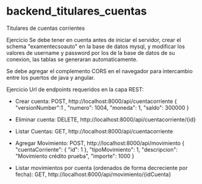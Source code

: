 # backend_titulares_cuentas
Titulares de cuentas corrientes

Ejercicio Se debe tener en cuenta antes de iniciar el servidor, crear el schema "examentecsoauto" en la base de datos mysql, 
y modificar los valores de username y password por los de la base de datos de su conexion, las tablas se generaran automaticamente.

Se debe agregar el complemento CORS en el navegador para intercambio entre los puertos de java y angular.

Ejercicio Url de endpoints requeridos en la capa REST:
- Crear cuenta: POST, http://localhost:8000/api/cuentacorriente 
{ 
"versionNumber":1 , 
"numero": 1004, 
"moneda": 1, 
"saldo": 300000 
}

- Eliminar cuenta: DELETE, http://localhost:8000/api/cuentacorriente/{id}

- Listar Cuentas: GET, http://localhost:8000/api/cuentacorriente

- Agregar Movimiento: POST, http://localhost:8000/api/movimiento
{
	"cuentaCorriente":
	{
		"id": 1
	},
	"tipoMovimiento": 1,
	"descripcion": "Movimiento crédito prueba",
	"importe": 1000
} 

- Listar movimientos por cuenta (ordenados de forma decreciente por fecha): GET, http://localhost:8000/api/movimiento/{idCuenta}
